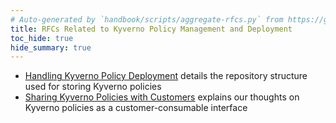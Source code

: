 ```yaml
---
# Auto-generated by `handbook/scripts/aggregate-rfcs.py` from https://github.com/giantswarm/rfc/tree/main/kyverno-policy-deployment - changes to this file will be overwritten
title: RFCs Related to Kyverno Policy Management and Deployment
toc_hide: true
hide_summary: true
---
```


- [Handling Kyverno Policy Deployment][policy-deployment] details the repository structure used for storing Kyverno policies
- [Sharing Kyverno Policies with Customers][sharing-policies] explains our thoughts on Kyverno policies as a customer-consumable interface

[policy-deployment]: policy-deployment.md
[sharing-policies]: sharing-policies.md
